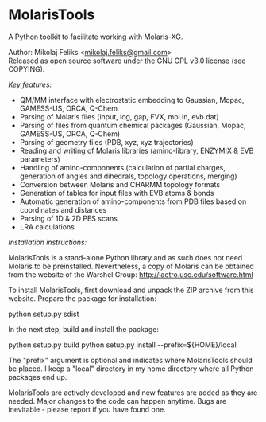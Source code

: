 # MolarisTools
A Python toolkit to facilitate working with Molaris-XG.

Author: Mikolaj Feliks <<mikolaj.feliks@gmail.com>><br>
Released as open source software under the GNU GPL v3.0 license (see COPYING).


_Key features:_
  * QM/MM interface with electrostatic embedding to Gaussian, Mopac, GAMESS-US, ORCA, Q-Chem
  * Parsing of Molaris files (input, log, gap, FVX, mol.in, evb.dat)
  * Parsing of files from quantum chemical packages (Gaussian, Mopac, GAMESS-US, ORCA, Q-Chem)
  * Parsing of geometry files (PDB, xyz, xyz trajectories)
  * Reading and writing of Molaris libraries (amino-library, ENZYMIX \& EVB parameters)
  * Handling of amino-components (calculation of partial charges, generation of angles and dihedrals, topology operations, merging)
  * Conversion between Molaris and CHARMM topology formats
  * Generation of tables for input files with EVB atoms \& bonds
  * Automatic generation of amino-components from PDB files based on coordinates and distances
  * Parsing of 1D \& 2D PES scans
  * LRA calculations

_Installation instructions:_

MolarisTools is a stand-alone Python library and as such does not 
need Molaris to be preinstalled. Nevertheless, a copy of Molaris can
be obtained from the website of the Warshel Group:
<http://laetro.usc.edu/software.html>

To install MolarisTools, first download and unpack the ZIP archive
from this website. Prepare the package for installation:

python setup.py sdist

In the next step, build and install the package:

python setup.py build
python setup.py install --prefix=${HOME}/local

The "prefix" argument is optional and indicates where MolarisTools 
should be placed. I keep a "local" directory in my home 
directory where all Python packages end up.


MolarisTools are actively developed and new features are added 
as they are needed. Major changes to the code can happen anytime.
Bugs are inevitable - please report if you have found one.
